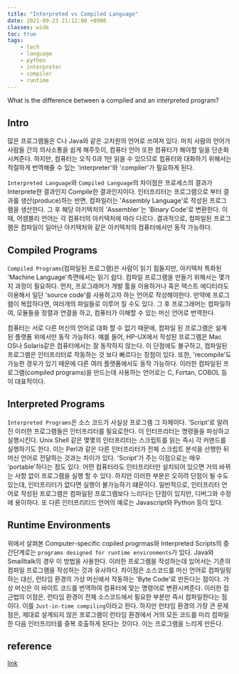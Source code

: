 ```yaml
---
title: "Interpreted vs Compiled Language"
date: 2021-09-23 21:12:00 +0900
classes: wide
toc: true
tags:
    - tech
    - language
    - python
    - interpreter
    - compiler
    - runtime
---
```


What is the difference between a compiled and an interpreted program?

## Intro

많은 프로그램들은 C나 Java와 같은 고차원의 언어로 쓰여져 있다. 마치 사람의 언어가 사람들 간의 의사소통을 쉽게 해주듯이, 컴퓨터 언어 또한 컴퓨터가 해야할 일을 단순화 시켜준다. 하지만, 컴퓨터는 오직 0과 1만 읽을 수 있으므로 컴퓨터와 대화하기 위해서는 적절하게 번역해줄 수 있는 'interpreter'와 'compiler'가 필요하게 된다.

`Interpreted Language`와 `Compiled Language`의 차이점은 프로세스의 결과가 Interprete한 결과인지 Compile한 결과인지이다. 인터프리터는 프로그램으로 부터 결과를 생산(produce)하는 반면, 컴파일러는 'Assembly Language'로 작성된 프로그램을 생산한다. 그 후 해당 아키텍처의 'Assembler`는 'Binary Code'로 변환한다. 이 때, 어셈블리 언어는 각 컴퓨터의 아키텍처에 따라 다르다. 결과적으로, 컴파일된 프로그램은 컴파일이 일어난 아키텍처와 같은 아키텍처의 컴퓨터에서만 동작 가능하다.

## Compiled Programs

`Compiled Programs`(컴파일된 프로그램)은 사람이 읽기 힘들지만, 아키텍처 특화된 'Machine Language'측면에서는 읽기 쉽다. 컴파일 프로그램을 만들기 위해서는 몇가지 과정이 필요하다. 먼저, 프로그래머가 개발 툴을 이용하거나 혹은 텍스트 에디터라도 이용해서 일단 'source code'를 사용하고자 하는 언어로 작성해야한다. 만약에 프로그램이 복잡하다면, 여러개의 파일들로 이루어 질 수도 있다. 그 후 프로그래머는 컴파일하여, 모듈들을 정렬과 연결을 하고, 컴퓨터가 이해할 수 있는 머신 언어로 번역한다.

컴퓨터는 서로 다른 머신의 언어로 대화 할 수 없기 때문에, 컴파일 된 프로그램은 설계된 플랫폼 위에서만 동작 가능하다. 예를 들어, HP-UX에서 작성된 프로그램은 Mac OS나 Solaris같은 컴퓨터에서는 잘 동작하지 않는다. 이 단점에도 불구하고, 컴파일된 프로그램은 인터프리터로 작동하는 것 보다 빠르다는 장점이 있다. 또한, 'recompile'도 가능한 경우가 있기 때문에 다른 여러 플랫폼에서도 동작 가능하다. 이러한 컴파일된 프로그램(compiled programs)을 만드는데 사용하는 언어로는 C, Fortan, COBOL 등이 대표적이다.

## Interpreted Programs

`Interpreted Programs`은 소스 코드가 사실상 프로그램 그 자체이다. 'Script'로 알려진 이러한 프로그램들은 인터프리터를 필요로한다. 이 인터프리터는 명령들을 파싱하고 실행시킨다. Unix Shell 같은 몇몇의 인터프리터는 스크립트를 읽는 즉시 각 커맨드를 실행하기도 한다. 이는 Perl과 같은 다른 인터프리터가 전체 스크립트 분석을 선행한 뒤 머신 언어로 전달하는 것과는 차이가 있다. 'Script'가 주는 이점으로는 매우 'portable'하다는 점도 있다. 어떤 컴퓨터라도 인터프리터만 설치되어 있으면 거의 바뀌는 사항 없이 프로그램을 실행 할 수 있다. 하지만 이러한 부분은 오히려 단점이 될 수도 있는데, 인터프리터가 없다면 실행이 불가능하기 떄문이다. 일반적으로, 인터프리터 언어로 작성된 프로그램은 컴파일된 프로그램보다 느리다는 단점이 있지만, 디버그와 수정에 용이하다. 또 다른 인터프리티드 언어의 예로는 Javascript와 Python 등이 있다.

## Runtime Environments

위에서 살펴본 Computer-specific copiled progrmas와 Interpreted Scripts의 중간단계로는 `programs designed for runtime environments`가 있다. Java와 Smailltalk의 경우 이 방법을 사용한다. 이러한 프로그램을 작성하는데 있어서는 기존의 컴파일 프로그램을 작성하는 것과 유사하다. 차이점은 소스코드를 머신 언어로 컴파일링 하는 대신, 런타임 환경의 가상 머신에서 작동하는 'Byte Code'로 만든다는 점이다. 가상 머신은 이 바이트 코드를 번역하여 컴퓨터에 맞는 명령어로 변환시켜준다. 이러한 접근법의 이점은, 런타임 환경이 전체 소스코드에서 필요한 부분만 즉시 컴파일한다는 점이다. 이를 `Just-in-time compiling`이라고 한다. 하지만 런타임 환경의 가장 큰 문제점은, 제대로 설계되지 않은 프로그램이 런타임 환경에서 거의 모든 코드를 미리 컴파일한 다음 인터프리터를 중복 호출하게 된다는 것이다. 이는 프로그램을 느리게 만든다.

## reference

[link](https://kb.iu.edu/d/agsz)
